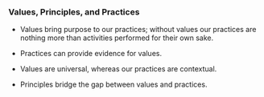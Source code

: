 ### Values, Principles, and Practices

* Values bring purpose to our practices; without values our practices are nothing more than activities performed for their own sake.

* Practices can provide evidence for values.

* Values are universal, whereas our practices are contextual.

* Principles bridge the gap between values and practices.
